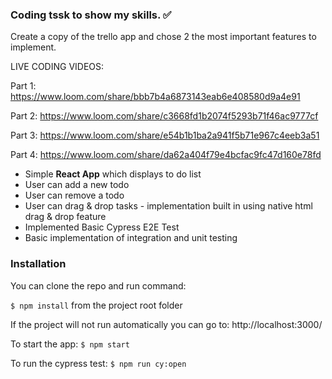 ### Coding tssk to show my skills. ✅

Create a copy of the trello app and chose 2 the most important features to implement. 

LIVE CODING VIDEOS: 

Part 1: 
https://www.loom.com/share/bbb7b4a6873143eab6e408580d9a4e91

Part 2: 
https://www.loom.com/share/c3668fd1b2074f5293b71f46ac9777cf

Part 3:
https://www.loom.com/share/e54b1b1ba2a941f5b71e967c4eeb3a51

Part 4: 
https://www.loom.com/share/da62a404f79e4bcfac9fc47d160e78fd

- Simple **React App** which displays to do list
- User can add a new todo 
- User can remove a todo 
- User can drag & drop tasks - implementation built in using native html drag & drop feature
- Implemented Basic Cypress E2E Test
- Basic implementation of integration and unit testing

### Installation

You can clone the repo and run command:

`$ npm install` from the project root folder

If the project will not run automatically you can go to:
http://localhost:3000/

To start the app: 
`$ npm start` 

To run the cypress test: 
`$ npm run cy:open` 

